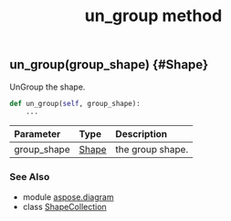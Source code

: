 ﻿---
title: un_group method
second_title: Aspose.Diagram for Python via .NET API References
description: 
type: docs
weight: 100
url: /python-net/aspose.diagram/shapecollection/un_group/
is_root: false
---

## un_group(group_shape) {#Shape}

UnGroup the shape.



```python
def un_group(self, group_shape):
    ...
```


| Parameter | Type | Description |
| :- | :- | :- |
| group_shape | [Shape](/diagram/python-net/aspose.diagram/shape) | the group shape. |



### See Also
* module [aspose.diagram](../../)
* class [ShapeCollection](/diagram/python-net/aspose.diagram/shapecollection)
